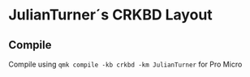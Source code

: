 # JulianTurner´s CRKBD Layout

## Compile

Compile using `qmk compile -kb crkbd -km JulianTurner` for Pro Micro
